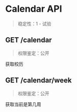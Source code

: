 Calendar API
==========

> 稳定性：1 - 试验

## GET /calendar

> 权限鉴定：公开

获取校历

## GET /calendar/week

> 权限鉴定：公开

获取当前是第几周
